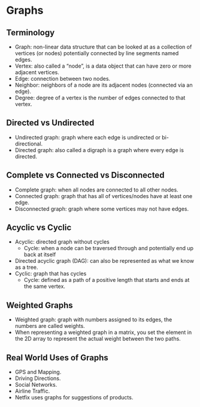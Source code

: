 # Graphs

## Terminology


* Graph: non-linear data structure that can be looked at as a collection of vertices (or nodes) potentially connected by line segments named edges.
* Vertex: also called a “node”, is a data object that can have zero or more adjacent vertices.
* Edge: connection between two nodes.
* Neighbor: neighbors of a node are its adjacent nodes (connected via an edge).
* Degree: degree of a vertex is the number of edges connected to that vertex.


## Directed vs Undirected
* Undirected graph: graph where each edge is undirected or bi-directional.
* Directed graph: also called a digraph is a graph where every edge is directed.


## Complete vs Connected vs Disconnected
* Complete graph: when all nodes are connected to all other nodes.
* Connected graph: graph that has all of vertices/nodes have at least one edge.
* Disconnected graph: graph where some vertices may not have edges.

## Acyclic vs Cyclic
* Acyclic: directed graph without cycles
  * Cycle: when a node can be traversed through and potentially end up back at itself
* Directed acyclic graph (DAG): can also be represented as what we know as a tree.
* Cyclic: graph that has cycles
  * Cycle: defined as a path of a positive length that starts and ends at the same vertex.

## Weighted Graphs
* Weighted graph: graph with numbers assigned to its edges, the numbers are called weights.
* When representing a weighted graph in a matrix, you set the element in the 2D array to represent the actual weight between the two paths.

## Real World Uses of Graphs
* GPS and Mapping.
* Driving Directions.
* Social Networks.
* Airline Traffic.
* Netfix uses graphs for suggestions of products.